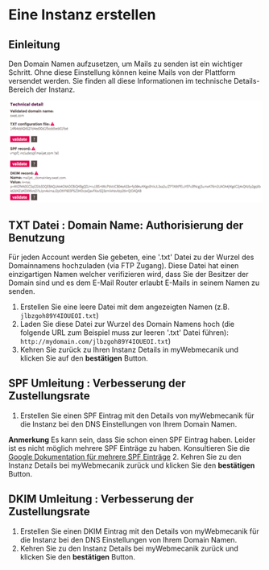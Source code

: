 # Eine Instanz erstellen

## Einleitung ##

Den Domain Namen aufzusetzen, um Mails zu senden ist ein wichtiger Schritt.
Ohne diese Einstellung können keine Mails von der Plattform versendet werden.
Sie finden all diese Informationen im technische Details- Bereich der Instanz.

![image](assets/instance-details.png)

## TXT Datei : Domain Name: Authorisierung der Benutzung ##

Für jeden Account werden Sie gebeten, eine '.txt' Datei zu der Wurzel des Domainnamens hochzuladen (via FTP Zugang). Diese Datei hat einen einzigartigen Namen welcher verifizieren wird, dass Sie der Besitzer der Domain sind und es dem E-Mail Router erlaubt E-Mails in seinem Namen zu senden.


1. Erstellen Sie eine leere Datei mit dem angezeigten Namen (z.B. `jlbzgoh89Y4IOUEOI.txt`)
2. Laden Sie diese Datei zur Wurzel des Domain Namens hoch (die folgende URL zum Beispiel muss zur leeren '.txt' Datei führen):  `http://mydomain.com/jlbzgoh89Y4IOUEOI.txt`)
3. Kehren Sie zurück zu Ihren Instanz Details in myWebmecanik und klicken Sie auf den **bestätigen** Button.

## SPF Umleitung : Verbesserung der Zustellungsrate ##

1. Erstellen Sie einen SPF Eintrag mit den Details von myWebmecanik für die Instanz bei den DNS Einstellungen von Ihrem Domain Namen.

 **Anmerkung** Es kann sein, dass Sie schon einen SPF Eintrag haben. Leider ist es nicht möglich mehrere SPF Einträge zu haben. Konsultieren Sie die [Google Dokumentation für mehrere SPF Einträge](https://support.google.com/a/answer/4568483)
2. Kehren Sie zu den Instanz Details bei myWebmecanik zurück und klicken Sie den **bestätigen** Button.

## DKIM Umleitung : Verbesserung der Zustellungsrate ##

1. Erstellen Sie einen DKIM Eintrag mit den Details von myWebmecanik für die Instanz bei den DNS Einstellungen von Ihrem Domain Namen.
2. Kehren Sie zu den Instanz Details bei myWebmecanik zurück und klicken Sie den **bestätigen** Button.

